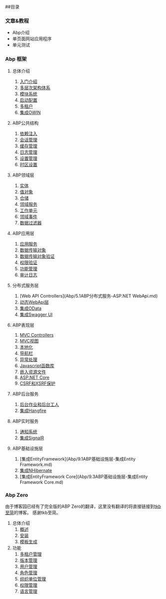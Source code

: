 ##目录

### 文章&教程
* Abp介绍
* 单页面网站应用程序
* 单元测试

### Abp 框架
1. 总体介绍
    1. [入门介绍](Abp/1.1ABP总体介绍-入门介绍.md)
    2. [多层次架构体系](Abp/1.2ABP总体介绍-多层架构体系.md)
    3. [模块系统](Abp/1.3ABP总体介绍-模块系统.md)
    4. [启动配置](Abp/1.4ABP总体介绍-启动配置.md)
    5. [多租户](Abp/1.5ABP总体介绍-多租户.md)
    6. [集成OWIN](Abp/1.6ABP总体介绍-集成OWIN.md)

2. ABP公共结构
    1. [依赖注入](Abp/2.1ABP公共结构-依赖注入.md)    
    2. [会话管理](Abp/2.2ABP公共结构-会话管理.md)
    3. [缓存管理](Abp/2.3ABP公共结构-缓存管理.md)
    4. [日志管理](Abp/2.4ABP公共结构-日志管理.md)
    5. [设置管理](Abp/2.5ABP公共结构-设置管理.md)
    6. [时区设置](Abp/2.6ABP公共结构-时区设置.md)

3. ABP领域层
    1. [实体](Abp/3.1ABP领域层-实体.md)
    2. [值对象](Abp/3.2ABP领域层-值对象.md)
    3. [仓储](Abp/3.3ABP领域层-仓储.md)
    4. [领域服务](Abp/3.4ABP领域层-领域服务.md)
    5. [工作单元](Abp/3.5ABP领域层-工作单元.md)
    6. [领域事件](Abp/3.6ABP领域层-领域事件.md)
    7. [数据过滤器](Abp/3.7ABP领域层-数据过滤器.md)
    
4. ABP应用层
    1. [应用服务](Abp/4.1ABP应用层-应用服务.md)
    2. [数据传输对象](Abp/4.2ABP应用层-数据传输对象.md)
    3. [数据传输对象验证](Abp/4.3ABP应用层-数据传输对象验证.md)
    4. [权限验证](Abp/4.4ABP应用层-权限认证.md)
    5. [功能管理](Abp/4.5ABP应用层-功能管理.md)
    6. [审计日志](Abp/4.6ABP应用层-审计日志.md)

5. 分布式服务层
    1. [Web API Controllers](Abp/5.1ABP分布式服务-ASP.NET WebApi.md)
    2. [动态WebApi层](Abp/5.2ABP分布式服务-动态WebApi层.md)
    3. [集成OData](Abp/5.3ABP分布式服务-集成OData.md)
    4. [集成Swagger UI](Abp/5.4ABP分布式服务-集成SwaggerUI.md)

6. ABP表现层
    1. [MVC Controllers](Abp/6.1ABP表现层-Mvc控制器.md)
    2. [MVC视图](Abp/6.2ABP表现层-Mvc视图.md)    
    3. [本地化](Abp/6.3ABP表现层-本地化.md)    
    4. [导航栏](Abp/6.4ABP表现层-导航栏.md)
    5. [异常处理](Abp/6.5ABP表现层-异常处理.md)
    6. [Javascript函数库](Abp/6.6ABP表现层-Javascript函数库.md)
    7. [嵌入资源文件](Abp/6.7ABP表现层-嵌入资源文件.md)
    8. [ASP.NET Core](Abp/6.8ASP.NET-Core.md)
    9. [CSRF和XSRF保护](Abp/6.9CSRF和XSRF保护.md)

7. ABP后台服务
    1. [后台作业和后台工人](Abp/7.1ABP后台服务-后台作业和工人.md)
    2. [集成Hangfire](Abp/7.2ABP后台服务-集成Hangfire.md)

8. ABP实时服务
    1. [通知系统](Abp/8.1ABP实时服务-通知系统.md)
    2. [集成SignalR](Abp/8.2ABP实时服务-集成SignalR.md)

9. ABP基础设施层
    1. [集成EntityFramework](Abp/9.1ABP基础设施层-集成Entity Framework.md)
    2. [集成NHibernate](Abp/9.2ABP基础设施层-集成NHibernate.md)
    3. [集成EntityFramework Core](Abp/9.3ABP基础设施层-集成Entity Framework Core.md)
    
    
### Abp Zero

由于博客园已经有了完全版的ABP Zero的翻译，这里没有翻译的将直接链接到[tkb至简](http://www.cnblogs.com/farb)的博客。
感谢tkb至简。

1. 总体介绍
    1. [概述](AbpZero/1.1ABPZero-概述.md)
    2. [安装](AbpZero/1.2ABPZero-安装.md)
    3. [模板生成](http://www.cnblogs.com/farb/p/zeroStartupTemplate.html) 
2. 功能
    1. [多租户管理](AbpZero/2.1ABPZero-多租户管理.md)
    2. [版本管理](AbpZero/2.2ABPZero-版本管理.md)
    3. [用户管理](http://www.cnblogs.com/farb/p/moduleZeroUserManagement.html)
    4. [角色管理](http://www.cnblogs.com/farb/p/ModuleZeroRoleManagement.html)
    5. [组织单位管理](AbpZero/2.4ABPZero-组织单位管理.md)
    6. [权限管理](http://www.cnblogs.com/farb/p/ModuleZeroPermissonManagement.html)
    7. [语言管理](http://www.cnblogs.com/farb/p/ModuleZeroLanguageManagement.html)
 


